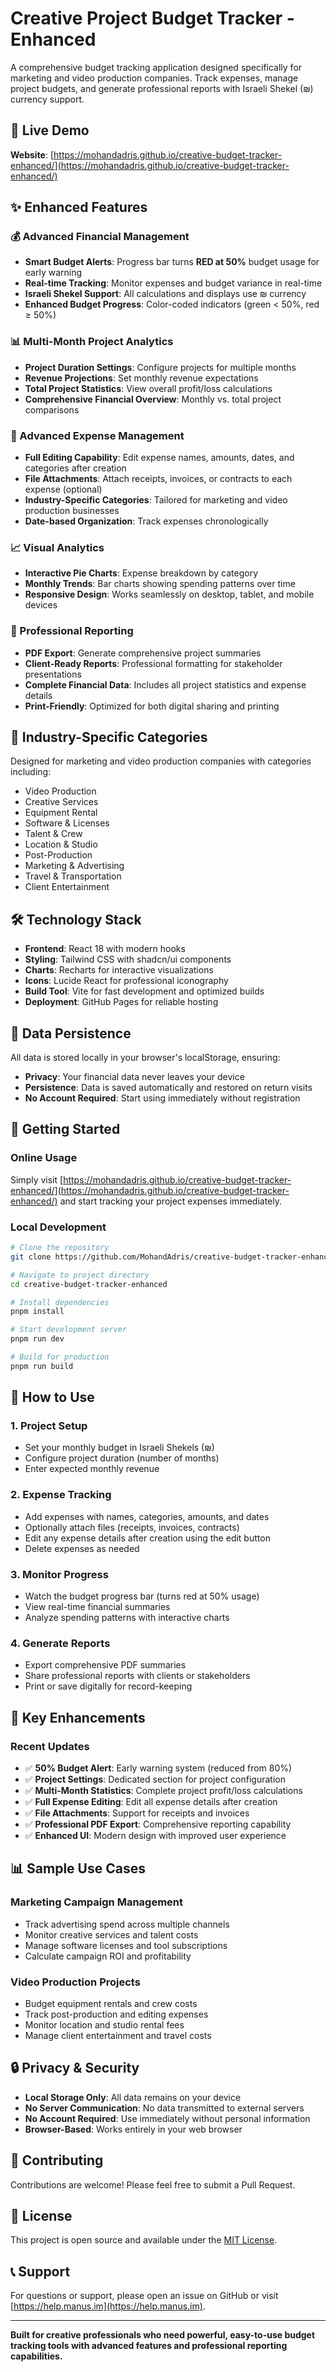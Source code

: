 # Creative Project Budget Tracker - Enhanced

A comprehensive budget tracking application designed specifically for marketing and video production companies. Track expenses, manage project budgets, and generate professional reports with Israeli Shekel (₪) currency support.

## 🚀 Live Demo

**Website**: [https://mohandadris.github.io/creative-budget-tracker-enhanced/](https://mohandadris.github.io/creative-budget-tracker-enhanced/)

## ✨ Enhanced Features

### 💰 Advanced Financial Management
- **Smart Budget Alerts**: Progress bar turns **RED at 50%** budget usage for early warning
- **Real-time Tracking**: Monitor expenses and budget variance in real-time
- **Israeli Shekel Support**: All calculations and displays use ₪ currency
- **Enhanced Budget Progress**: Color-coded indicators (green < 50%, red ≥ 50%)

### 📊 Multi-Month Project Analytics
- **Project Duration Settings**: Configure projects for multiple months
- **Revenue Projections**: Set monthly revenue expectations
- **Total Project Statistics**: View overall profit/loss calculations
- **Comprehensive Financial Overview**: Monthly vs. total project comparisons

### 📝 Advanced Expense Management
- **Full Editing Capability**: Edit expense names, amounts, dates, and categories after creation
- **File Attachments**: Attach receipts, invoices, or contracts to each expense (optional)
- **Industry-Specific Categories**: Tailored for marketing and video production businesses
- **Date-based Organization**: Track expenses chronologically

### 📈 Visual Analytics
- **Interactive Pie Charts**: Expense breakdown by category
- **Monthly Trends**: Bar charts showing spending patterns over time
- **Responsive Design**: Works seamlessly on desktop, tablet, and mobile devices

### 📄 Professional Reporting
- **PDF Export**: Generate comprehensive project summaries
- **Client-Ready Reports**: Professional formatting for stakeholder presentations
- **Complete Financial Data**: Includes all project statistics and expense details
- **Print-Friendly**: Optimized for both digital sharing and printing

## 🎯 Industry-Specific Categories

Designed for marketing and video production companies with categories including:
- Video Production
- Creative Services
- Equipment Rental
- Software & Licenses
- Talent & Crew
- Location & Studio
- Post-Production
- Marketing & Advertising
- Travel & Transportation
- Client Entertainment

## 🛠️ Technology Stack

- **Frontend**: React 18 with modern hooks
- **Styling**: Tailwind CSS with shadcn/ui components
- **Charts**: Recharts for interactive visualizations
- **Icons**: Lucide React for professional iconography
- **Build Tool**: Vite for fast development and optimized builds
- **Deployment**: GitHub Pages for reliable hosting

## 💾 Data Persistence

All data is stored locally in your browser's localStorage, ensuring:
- **Privacy**: Your financial data never leaves your device
- **Persistence**: Data is saved automatically and restored on return visits
- **No Account Required**: Start using immediately without registration

## 🚀 Getting Started

### Online Usage
Simply visit [https://mohandadris.github.io/creative-budget-tracker-enhanced/](https://mohandadris.github.io/creative-budget-tracker-enhanced/) and start tracking your project expenses immediately.

### Local Development
```bash
# Clone the repository
git clone https://github.com/MohandAdris/creative-budget-tracker-enhanced.git

# Navigate to project directory
cd creative-budget-tracker-enhanced

# Install dependencies
pnpm install

# Start development server
pnpm run dev

# Build for production
pnpm run build
```

## 📱 How to Use

### 1. Project Setup
- Set your monthly budget in Israeli Shekels (₪)
- Configure project duration (number of months)
- Enter expected monthly revenue

### 2. Expense Tracking
- Add expenses with names, categories, amounts, and dates
- Optionally attach files (receipts, invoices, contracts)
- Edit any expense details after creation using the edit button
- Delete expenses as needed

### 3. Monitor Progress
- Watch the budget progress bar (turns red at 50% usage)
- View real-time financial summaries
- Analyze spending patterns with interactive charts

### 4. Generate Reports
- Export comprehensive PDF summaries
- Share professional reports with clients or stakeholders
- Print or save digitally for record-keeping

## 🎨 Key Enhancements

### Recent Updates
- ✅ **50% Budget Alert**: Early warning system (reduced from 80%)
- ✅ **Project Settings**: Dedicated section for project configuration
- ✅ **Multi-Month Statistics**: Complete project profit/loss calculations
- ✅ **Full Expense Editing**: Edit all expense details after creation
- ✅ **File Attachments**: Support for receipts and invoices
- ✅ **Professional PDF Export**: Comprehensive reporting capability
- ✅ **Enhanced UI**: Modern design with improved user experience

## 📊 Sample Use Cases

### Marketing Campaign Management
- Track advertising spend across multiple channels
- Monitor creative services and talent costs
- Manage software licenses and tool subscriptions
- Calculate campaign ROI and profitability

### Video Production Projects
- Budget equipment rentals and crew costs
- Track post-production and editing expenses
- Monitor location and studio rental fees
- Manage client entertainment and travel costs

## 🔒 Privacy & Security

- **Local Storage Only**: All data remains on your device
- **No Server Communication**: No data transmitted to external servers
- **No Account Required**: Use immediately without personal information
- **Browser-Based**: Works entirely in your web browser

## 🤝 Contributing

Contributions are welcome! Please feel free to submit a Pull Request.

## 📄 License

This project is open source and available under the [MIT License](LICENSE).

## 📞 Support

For questions or support, please open an issue on GitHub or visit [https://help.manus.im](https://help.manus.im).

---

**Built for creative professionals who need powerful, easy-to-use budget tracking tools with advanced features and professional reporting capabilities.**
